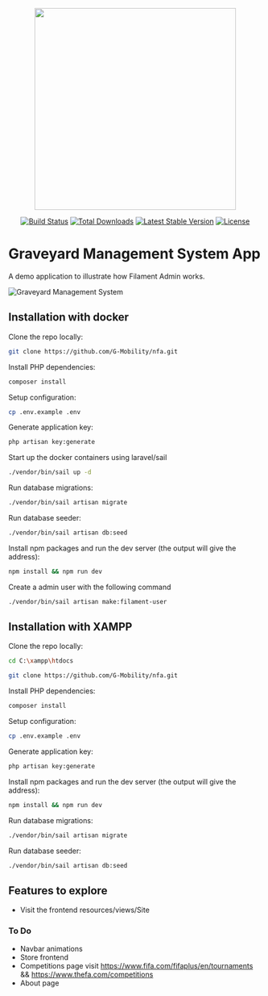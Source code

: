 <p align="center"><a href="https://laravel.com" target="_blank"><img src="https://raw.githubusercontent.com/laravel/art/master/logo-lockup/5%20SVG/2%20CMYK/1%20Full%20Color/laravel-logolockup-cmyk-red.svg" width="400"></a></p>

<p align="center">
<a href="https://travis-ci.org/laravel/framework"><img src="https://travis-ci.org/laravel/framework.svg" alt="Build Status"></a>
<a href="https://packagist.org/packages/laravel/framework"><img src="https://img.shields.io/packagist/dt/laravel/framework" alt="Total Downloads"></a>
<a href="https://packagist.org/packages/laravel/framework"><img src="https://img.shields.io/packagist/v/laravel/framework" alt="Latest Stable Version"></a>
<a href="https://packagist.org/packages/laravel/framework"><img src="https://img.shields.io/packagist/l/laravel/framework" alt="License"></a>
</p>

# Graveyard Management System App

A demo application to illustrate how Filament Admin works.

![Graveyard Management System](https://github.com/G-Mobility/gms\public\assets\Readme\GMS.png)

## Installation with docker

Clone the repo locally:

```sh
git clone https://github.com/G-Mobility/nfa.git
```

Install PHP dependencies:

```sh
composer install
```

Setup configuration:

```sh
cp .env.example .env
```

Generate application key:

```sh
php artisan key:generate
```

Start up the docker containers using laravel/sail

```sh
./vendor/bin/sail up -d
```

Run database migrations:

```sh
./vendor/bin/sail artisan migrate
```

Run database seeder:

```sh
./vendor/bin/sail artisan db:seed
```

Install npm packages and run the dev server (the output will give the address):

```sh
npm install && npm run dev
```
Create a admin user with the following command
```sh
./vendor/bin/sail artisan make:filament-user
```

## Installation with XAMPP
Clone the repo locally:

```sh
cd C:\xampp\htdocs
```

```sh
git clone https://github.com/G-Mobility/nfa.git
```

Install PHP dependencies:

```sh
composer install
```

Setup configuration:

```sh
cp .env.example .env
```

Generate application key:

```sh
php artisan key:generate
```

Install npm packages and run the dev server (the output will give the address):

```sh
npm install && npm run dev
```

Run database migrations:

```sh
./vendor/bin/sail artisan migrate
```

Run database seeder:

```sh
./vendor/bin/sail artisan db:seed
```


## Features to explore
- Visit the frontend resources/views/Site

### To Do

- Navbar animations
- Store frontend
- Competitions page visit https://www.fifa.com/fifaplus/en/tournaments && https://www.thefa.com/competitions
- About page 

